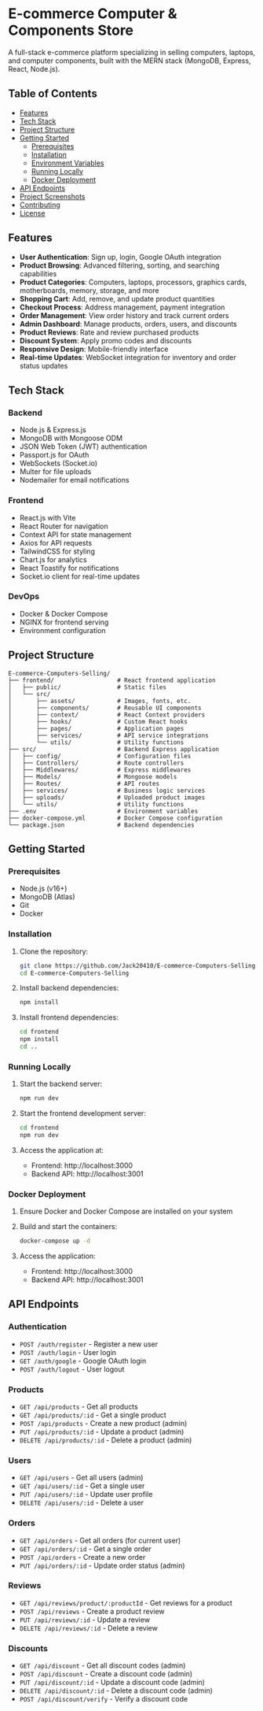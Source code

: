 # E-commerce Computer & Components Store

A full-stack e-commerce platform specializing in selling computers, laptops, and computer components, built with the MERN stack (MongoDB, Express, React, Node.js).

## Table of Contents
- [Features](#features)
- [Tech Stack](#tech-stack)
- [Project Structure](#project-structure)
- [Getting Started](#getting-started)
  - [Prerequisites](#prerequisites)
  - [Installation](#installation)
  - [Environment Variables](#environment-variables)
  - [Running Locally](#running-locally)
  - [Docker Deployment](#docker-deployment)
- [API Endpoints](#api-endpoints)
- [Project Screenshots](#project-screenshots)
- [Contributing](#contributing)
- [License](#license)

## Features

- **User Authentication**: Sign up, login, Google OAuth integration
- **Product Browsing**: Advanced filtering, sorting, and searching capabilities
- **Product Categories**: Computers, laptops, processors, graphics cards, motherboards, memory, storage, and more
- **Shopping Cart**: Add, remove, and update product quantities
- **Checkout Process**: Address management, payment integration
- **Order Management**: View order history and track current orders
- **Admin Dashboard**: Manage products, orders, users, and discounts
- **Product Reviews**: Rate and review purchased products
- **Discount System**: Apply promo codes and discounts
- **Responsive Design**: Mobile-friendly interface
- **Real-time Updates**: WebSocket integration for inventory and order status updates

## Tech Stack

### Backend
- Node.js & Express.js
- MongoDB with Mongoose ODM
- JSON Web Token (JWT) authentication
- Passport.js for OAuth
- WebSockets (Socket.io)
- Multer for file uploads
- Nodemailer for email notifications

### Frontend
- React.js with Vite
- React Router for navigation
- Context API for state management
- Axios for API requests
- TailwindCSS for styling
- Chart.js for analytics
- React Toastify for notifications
- Socket.io client for real-time updates

### DevOps
- Docker & Docker Compose
- NGINX for frontend serving
- Environment configuration

## Project Structure

```
E-commerce-Computers-Selling/
├── frontend/                  # React frontend application
│   ├── public/                # Static files
│   └── src/
│       ├── assets/            # Images, fonts, etc.
│       ├── components/        # Reusable UI components
│       ├── context/           # React Context providers
│       ├── hooks/             # Custom React hooks
│       ├── pages/             # Application pages
│       ├── services/          # API service integrations
│       └── utils/             # Utility functions
├── src/                       # Backend Express application
│   ├── config/                # Configuration files
│   ├── Controllers/           # Route controllers
│   ├── Middlewares/           # Express middlewares
│   ├── Models/                # Mongoose models
│   ├── Routes/                # API routes
│   ├── services/              # Business logic services
│   ├── uploads/               # Uploaded product images
│   └── utils/                 # Utility functions
├── .env                       # Environment variables
├── docker-compose.yml         # Docker Compose configuration
└── package.json               # Backend dependencies
```

## Getting Started

### Prerequisites

- Node.js (v16+)
- MongoDB (Atlas)
- Git
- Docker

### Installation

1. Clone the repository:
   ```bash
   git clone https://github.com/Jack20410/E-commerce-Computers-Selling.git
   cd E-commerce-Computers-Selling
   ```

2. Install backend dependencies:
   ```bash
   npm install
   ```

3. Install frontend dependencies:
   ```bash
   cd frontend
   npm install
   cd ..
   ```
### Running Locally

1. Start the backend server:
   ```bash
   npm run dev
   ```

2. Start the frontend development server:
   ```bash
   cd frontend
   npm run dev
   ```

3. Access the application at:
   - Frontend: http://localhost:3000
   - Backend API: http://localhost:3001

### Docker Deployment

1. Ensure Docker and Docker Compose are installed on your system

2. Build and start the containers:
   ```bash
   docker-compose up -d
   ```

3. Access the application:
   - Frontend: http://localhost:3000
   - Backend API: http://localhost:3001

## API Endpoints

### Authentication
- `POST /auth/register` - Register a new user
- `POST /auth/login` - User login
- `GET /auth/google` - Google OAuth login
- `POST /auth/logout` - User logout

### Products
- `GET /api/products` - Get all products
- `GET /api/products/:id` - Get a single product
- `POST /api/products` - Create a new product (admin)
- `PUT /api/products/:id` - Update a product (admin)
- `DELETE /api/products/:id` - Delete a product (admin)

### Users
- `GET /api/users` - Get all users (admin)
- `GET /api/users/:id` - Get a single user
- `PUT /api/users/:id` - Update user profile
- `DELETE /api/users/:id` - Delete a user

### Orders
- `GET /api/orders` - Get all orders (for current user)
- `GET /api/orders/:id` - Get a single order
- `POST /api/orders` - Create a new order
- `PUT /api/orders/:id` - Update order status (admin)

### Reviews
- `GET /api/reviews/product/:productId` - Get reviews for a product
- `POST /api/reviews` - Create a product review
- `PUT /api/reviews/:id` - Update a review
- `DELETE /api/reviews/:id` - Delete a review

### Discounts
- `GET /api/discount` - Get all discount codes (admin)
- `POST /api/discount` - Create a discount code (admin)
- `PUT /api/discount/:id` - Update a discount code (admin)
- `DELETE /api/discount/:id` - Delete a discount code (admin)
- `POST /api/discount/verify` - Verify a discount code
